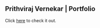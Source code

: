 ## Prithviraj Vernekar | Portfolio

Click [here](https://prtvi.github.io/portfolio) to check it out.
